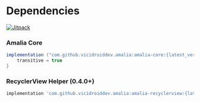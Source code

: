 # Dependencies
[![Jitpack](https://jitpack.io/v/vicidroiddev/amalia.svg)](https://jitpack.io/#vicidroiddev/amalia)


### Amalia Core

```groovy
implementation ("com.github.vicidroiddev.amalia:amalia-core:{latest_version}@aar") {
    transitive = true
}
```

### RecyclerView Helper (0.4.0+)

```groovy
implementation 'com.github.vicidroiddev.amalia:amalia-recyclerview:{latest_version}@aar'
```